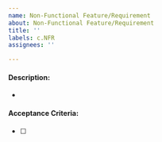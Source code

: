 ```yaml
---
name: Non-Functional Feature/Requirement
about: Non-Functional Feature/Requirement
title: ''
labels: c.NFR
assignees: ''

---
```


#### Description:
- 
#### Acceptance Criteria:
- [ ]
